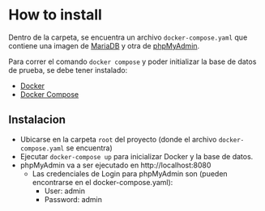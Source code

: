 # How to install

Dentro de la carpeta, se encuentra un archivo `docker-compose.yaml` que contiene una imagen de [MariaDB](https://mariadb.org/) y otra de [phpMyAdmin](https://www.phpmyadmin.net/).

Para correr el comando `docker compose` y poder initializar la base de datos de prueba, se debe tener instalado:

- [Docker](https://docs.docker.com/get-docker/)
- [Docker Compose](https://docs.docker.com/compose/install/)

## Instalacion

- Ubicarse en la carpeta `root` del proyecto (donde el archivo `docker-compose.yaml` se encuentra)
- Ejecutar `docker-compose up` para inicializar Docker y la base de datos.
- phpMyAdmin va a ser ejecutado en http://localhost:8080
  - Las credenciales de Login para phpMyAdmin son (pueden encontrarse en el docker-compose.yaml):
    - User: admin
    - Password: admin
